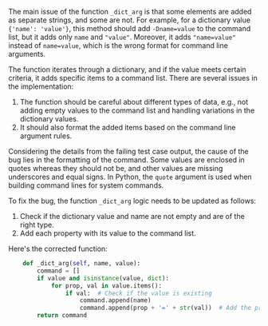 The main issue of the function `_dict_arg` is that some elements are added as separate strings, and some are not. For example, for a dictionary value `{'name': 'value'}`, this method should add `-Dname=value` to the command list, but it adds only `name` and `"value"`. Moreover, it adds `"name=value"` instead of `name=value`, which is the wrong format for command line arguments.

The function iterates through a dictionary, and if the value meets certain criteria, it adds specific items to a command list. There are several issues in the implementation:
1. The function should be careful about different types of data, e.g., not adding empty values to the command list and handling variations in the dictionary values.
2. It should also format the added items based on the command line argument rules.

Considering the details from the failing test case output, the cause of the bug lies in the formatting of the command. Some values are enclosed in quotes whereas they should not be, and other values are missing underscores and equal signs. In Python, the `quote` argument is used when building command lines for system commands. 

To fix the bug, the function `_dict_arg` logic needs to be updated as follows:

1. Check if the dictionary value and name are not empty and are of the right type.
2. Add each property with its value to the command list.

Here's the corrected function:

```python
    def _dict_arg(self, name, value):
        command = []
        if value and isinstance(value, dict):
            for prop, val in value.items():
                if val:  # Check if the value is existing
                    command.append(name)
                    command.append(prop + '=' + str(val))  # Add the property and its value to the command
        return command
```